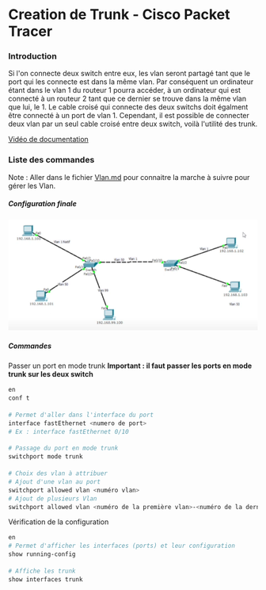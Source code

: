 # Creation de Trunk - Cisco Packet Tracer

### Introduction 

Si l'on connecte deux switch entre eux, les vlan seront partagé tant que le port qui les connecte est dans la même vlan. Par conséquent un ordinateur étant dans le vlan 1 du routeur 1 pourra accéder, à un ordinateur qui est connecté à un routeur 2 tant que ce dernier se trouve dans la même vlan que lui, le 1. Le cable croisé qui connecte des deux switchs doit égalment être connecté à un port de vlan 1.
Cependant, il est possible de connecter deux vlan par un seul cable croisé entre deux switch, voilà l'utilité des trunk.

[Vidéo de documentation](https://www.youtube.com/watch?v=pOOIiBQ5Hjs)

### Liste des commandes

Note : Aller dans le fichier [Vlan.md](./Vlan.md) pour connaitre la marche à suivre pour gérer les Vlan.

##### Configuration finale
![Vlan Diagramme](../Ressources/img/TrunkDiag.png)

##### Commandes

Passer un port en mode trunk
**Important : il faut passer les ports en mode trunk sur les deux switch**

```sh
en
conf t

# Permet d'aller dans l'interface du port
interface fastEthernet <numero de port>
# Ex : interface fastEthernet 0/10

# Passage du port en mode trunk
switchport mode trunk

# Choix des vlan à attribuer
# Ajout d'une vlan au port
switchport allowed vlan <numéro vlan>
# Ajout de plusieurs Vlan
switchport allowed vlan <numéro de la première vlan>-<numéro de la dernière vlan>
```

Vérification de la configuration
```sh
en
# Permet d'afficher les interfaces (ports) et leur configuration
show running-config

# Affiche les trunk
show interfaces trunk
```
